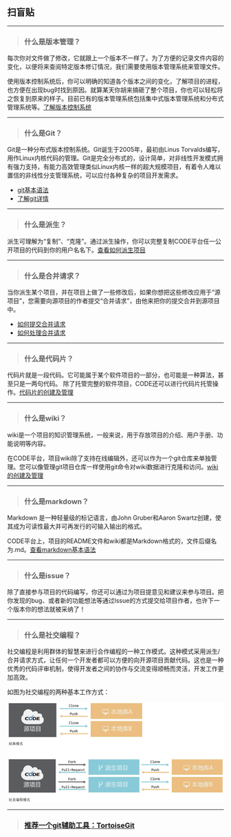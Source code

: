 ## 扫盲贴
---

>### 什么是版本管理？

每次你对文件做了修改，它就跟上一个版本不一样了。为了方便的记录文件内容的变化，以便将来查阅特定版本修订情况，我们需要使用版本管理系统来管理文件。

使用版本控制系统后，你可以明确的知道各个版本之间的变化，了解项目的进程，也方便在出现bug时找到原因。就算某天你胡来搞砸了整个项目，你也可以轻松将之恢复到原来的样子。目前已有的版本管理系统包括集中式版本管理系统和分布式管理系统等。[了解版本控制系统](/help/CSDN_Code/progit/zh/01-introduction/01-chapter1)

---

>### 什么是Git？

Git是一种分布式版本控制系统。Git诞生于2005年，最初由Linus Torvalds编写，用作Linux内核代码的管理。Git是完全分布式的，设计简单，对非线性开发模式拥有强力支持，有能力高效管理类似Linux内核一样的超大规模项目，有着令人难以置信的非线性分支管理系统，可以应付各种复杂的项目开发需求。

* [git基本语法](/help/CSDN_Code/code_support/FAQ_0_11)  
* [了解git详情](/help/CSDN_Code/progit/zh/01-introduction/01-chapter1)

--- 

>### 什么是派生？  

派生可理解为“复制”、“克隆”。通过派生操作，你可以完整复制CODE平台任一公开项目的代码到你的用户名名下。[查看如何派生项目](/help/CSDN_Code/code_support/FAQ_3_1)

---

>### 什么是合并请求？  

当你派生某个项目，并在项目上做了一些修改后，如果你想把这些修改应用于“源项目”，您需要向源项目的作者提交“合并请求”，由他来把你的提交合并到源项目中。

* [如何提交合并请求](/help/CSDN_Code/code_support/FAQ_3_1)  
* [如何处理合并请求](/help/CSDN_Code/code_support/FAQ_3_1)  

---

>### 什么是代码片？ 

代码片就是一段代码。它可能属于某个软件项目的一部分，也可能是一种算法，甚至只是一两句代码。
除了托管完整的软件项目，CODE还可以进行代码片托管操作。[代码片的创建及管理](/help/CSDN_Code/code_support/FAQ_3_1) 

---

>### 什么是wiki？

wiki是一个项目的知识管理系统，一般来说，用于存放项目的介绍、用户手册、功能说明等内容。

在CODE平台，项目wiki除了支持在线编辑外，还可以作为一个git仓库来单独管理。您可以像管理git项目仓库一样使用git命令对wiki数据进行克隆和访问。[wiki的创建及管理](/help/CSDN_Code/code_support/FAQ_2_5)

---

>### 什么是markdown？

Markdown 是一种轻量级的标记语言，由John Gruber和Aaron Swartz创建，使其成为可读性最大并可再发行的可输入输出的格式。

CODE平台上，项目的README文件和wiki都是Markdown格式的，文件后缀名为.md。[查看markdown基本语法](/help/CSDN_Code/code_support/FAQ_0_11) 

---

>### 什么是issue？  

除了直接参与项目的代码编写，你还可以通过为项目提意见和建议来参与项目。把你发现的bug、或者新的功能想法等通过Issue的方式提交给项目作者，也许下一个版本你的想法就被采纳了！

---

>### 什么是社交编程？  

社交编程是利用群体的智慧来进行合作编程的一种工作模式。这种模式采用派生/合并请求方式，让任何一个开发者都可以方便的向开源项目贡献代码。这也是一种优秀的代码评审机制，使得开发者之间的协作与交流变得顺畅而灵活，开发工作更加高效。

如图为社交编程的两种基本工作方式：

![](images/FAQ_6_3_1.jpg)

---  

>### [推荐一个git辅助工具：TortoiseGit](/help/CSDN_Code/code_support/new_s_7)  






